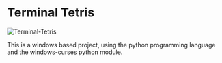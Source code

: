 # Terminal Tetris
![Terminal-Tetris](https://i.imgur.com/7E2oHI3.png)

This is a windows based project, using the python programming language and the windows-curses python module.

